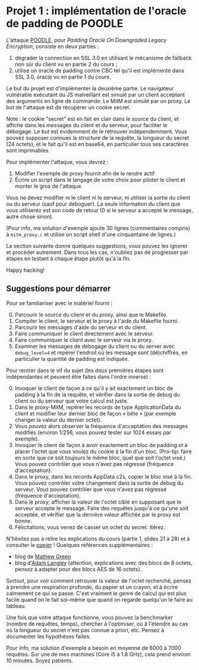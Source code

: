 # Projet 1 : implémentation de l'oracle de padding de POODLE

L'attaque [POODLE][], pour _Padding Oracle On Downgraded Legacy Encryption_,
consiste en deux parties :

1. dégrader la connection en SSL 3.0 en utilisant le mécanisme de fallback non
   sûr du client vu en partie 2 du cours ;
2. utilise un oracle de padding contre CBC tel qu'il est implémenté dans SSL
   3.0, oracle vu en partie 1 du cours.

[POODLE]: https://www.openssl.org/~bodo/ssl-poodle.pdf

Le but du projet est d'implémenter la deuxième partie. Le navigateur
vulnérable exécutant du JS malveillant est simulé par un client acceptant des
arguments en ligne de commande. Le MitM est simulé par un proxy. Le but de
l'attaque est de récupérer un cookie secret.

Note : le cookie "secret" est en fait en clair dans le source du client, et
affiché dans les messages du client et du serveur, pour faciliter le débogage.
Le but est évidemment de le retrouver indépendemment. Vous pouvez supposer
connues la structure de la requête, la longueur du secret (24 octets), et le
fait qu'il est en base64, en particulier tous ses caractères sont imprimables.

Pour implémenter l'attaque, vous devrez :

1. Modifier l'exemple de proxy fournit afin de le rendre actif
2. Écrire un script dans le langage de votre choix pour piloter le client et
   monter le gros de l'attaque.

Vous ne devez modifier ni le client ni le serveur, ni utiliser la sortie du
client ou du serveur (sauf pour deboguer). La seule information du client que
vous utiliserez est son code de retour (0 si le serveur a accepté le message,
autre chose sinon).

(Pour info, ma solution d'exemple ajoute 30 lignes (commentaires compris) à
`mitm_proxy.c` et utilise un script shell d'une cinquantaine de lignes.)

La section suivante donne quelques suggestions, vous pouvez les ignorer et
procéder autrement. Dans tous les cas, n'oubliez pas de progresser par étapes
en testant à chaque étape plutôt qu'à la fin.

Happy hacking!


## Suggestions pour démarrer

Pour se familiariser avec le matériel fourni :

0. Parcourir le source du client et du proxy, ainsi que le Makefile.
0. Compiler le client, le serveur et le proxy à l'aide du Makefile fourni.
0. Parcourir les messages d'aide du serveur et du client.
0. Faire communiquer le client directement avec le serveur.
0. Faire communiquer le client avec le serveur via le proxy.
0. Examiner les messages de débogage du client ou du server avec
   `debug_level=4` et repérer l'endroit où les message sont (dé)chiffrés, en
particulier la quantité de padding est indiquée.

Pour rentrer dans le vif du sujet (les deux premières étapes sont
indépendantes et peuvent être faites dans l'ordre inverse) :

0. Invoquer le client de façon à ce qu'il y ait exactement un bloc de padding
   à la fin de la requête, et vérifier dans la sortie de debug du client ou du
serveur que votre calcul est juste.
0. Dans le proxy-MitM, repérer les records de type ApplicationData du client
   et modifier leur dernier bloc de façon « bête » (par exemple changer la
valeur du dernier octet).
0. Vous pouvez alors observer la fréquence d'acceptation des messages
   modifiés (environ 1/256, vous pouvez tester sur 1024 essais par exemple).
0. Invoquer le client de façon à avoir exactement un bloc de padding *et* à
   placer l'octet que vous voulez du cookie à la fin d'un bloc. (Pro-tip:
faire en sorte que ce soit toujours le même bloc, quel que soit l'octet visé.)
Vous pouvez contrôler que vous n'avez pas régressé (fréquence d'acceptation).
0. Dans le proxy, dans les records AppData c2s, copier le bloc visé à la fin.
   Vous pouvez contrôler votre changement dans la sortie de debug du serveur.
Vous pouvez contrôler que vous n'avez pas régressé (fréquence d'acceptation).
0. Dans le proxy, afficher la valeur de l'octet ciblé en supposant que le
   serveur accepte le message. Faire des requêtes jusqu'à ce qu'une soit
acceptée, et vérifier que la dernière valeur affichée par le proxy est bonne.
0. Félicitations, vous venez de casser un octet du secret. Itérez.

N'hésitez pas à relire les explications du cours (partie 1, slides 21 à 28) et
à consulter le [papier][POODLE] ! Quelques références supplémentaires :

- blog de [Mathew Green][CE]
- blog d'[Adam Langley][IV] (attention, explications avec des blocs de 8
  octets, pensez à adapter pour des blocs AES de 16 octets).

Surtout, pour voir comment retrouver la valeur de l'octet recherché, pensez à
prendre une respiration profonde, du papier et un crayon, et à écrire calmement
ce qui se passe. C'est vraiment le genre de calcul qui est plus facile quand
on le fait soi-même que quand on regarde quelqu'un le faire au tableau.

[CE]: http://blog.cryptographyengineering.com/2014/10/attack-of-week-poodle.html
[IV]: https://www.imperialviolet.org/2014/10/14/poodle.html

Une fois que votre attaque fonctionne, vous pouvez la benchmarker (nombre de
requêtes, temps), chercher à l'optimiser, où à l'étendre au cas où la longueur
du secret n'est pas connue a priori, etc. Pensez à documenter les hypothèses
faites.

Pour info, ma solution d'exemple a besoin en moyenne de 6000 à 7000 requêtes.
Sur une de mes machines (Core i5 à 1.8 GHz), cela prend environ 10 minutes.
Soyez patients.
